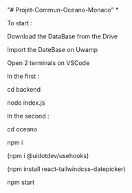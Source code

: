 "# Projet-Commun-Oceano-Monaco" *

To start : 

Download the DataBase from the Drive

Import the DateBase on Uwamp 

Open 2 terminals on VSCode

In the first :

cd backend

node index.js

In the second :

cd oceano

npm i 

(npm i @uidotdev/usehooks)

(npm install react-tailwindcss-datepicker) 

npm start 

